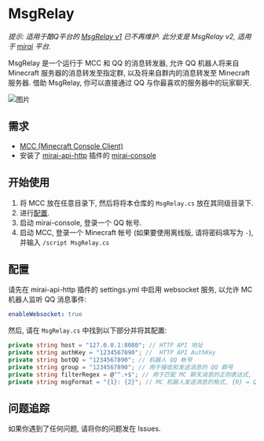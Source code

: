 # MsgRelay
*提示: 适用于酷Q平台的 [MsgRelay v1](https://github.com/TravinDreek/MsgRelay/tree/master) 已不再维护. 此分支是 MsgRelay v2, 适用于 [mirai](https://github.com/mamoe/mirai) 平台.*

MsgRelay 是一个运行于 MCC 和 QQ 的消息转发器, 允许 QQ 机器人将来自 Minecraft 服务器的消息转发至指定群, 以及将来自群内的消息转发至 Minecraft 服务器. 借助 MsgRelay, 你可以直接通过 QQ 与你最喜欢的服务器中的玩家聊天.

![图片](https://i.loli.net/2020/03/20/9JD5381ZSutHofb.png)

## 需求
- [MCC (Minecraft Console Client)](https://github.com/ORelio/Minecraft-Console-Client)
- 安装了 [mirai-api-http](https://github.com/project-mirai/mirai-api-http) 插件的 [mirai-console](https://github.com/mamoe/mirai-console)

## 开始使用
1. 将 MCC 放在任意目录下, 然后将将本仓库的 `MsgRelay.cs` 放在其同级目录下.
2. 进行[配置](#配置).
3. 启动 mirai-console, 登录一个 QQ 帐号.
4. 启动 MCC, 登录一个 Minecraft 帐号 (如果要使用离线版, 请将密码填写为 `-`), 并输入 `/script MsgRelay.cs`

## 配置
请先在 mirai-api-http 插件的 settings.yml 中启用 websocket 服务, 以允许 MC 机器人监听 QQ 消息事件:
```yml
enableWebsocket: true
```
然后, 请在 `MsgRelay.cs` 中找到以下部分并将其配置:
```cs
private string host = "127.0.0.1:8080"; // HTTP API 地址
private string authKey = "1234567890"; //  HTTP API AuthKey
private string botQQ = "1234567890"; // 机器人 QQ 帐号
private string group = "1234567890"; // 用于接收和发送消息的 QQ 群号
private string filterRegex = @"^.+$"; // 用于匹配 MC 聊天消息的正则表达式, 符合条件的消息将被转发至 QQ 群
private string msgFormat = "{1}: {2}"; // MC 机器人发送消息的格式, {0} = QQ号, {1} = 群名片, {2} = 消息内容
```


## 问题追踪
如果你遇到了任何问题, 请将你的问题发在 Issues.